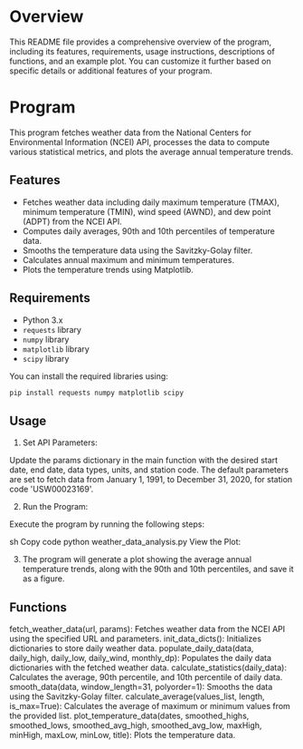 # Overview

This README file provides a comprehensive overview of the program, including its features, requirements, usage instructions, descriptions of functions, and an example plot. You can customize it further based on specific details or additional features of your program.

# Program

This program fetches weather data from the National Centers for Environmental Information (NCEI) API, processes the data to compute various statistical metrics, and plots the average annual temperature trends.

## Features

- Fetches weather data including daily maximum temperature (TMAX), minimum temperature (TMIN), wind speed (AWND), and dew point (ADPT) from the NCEI API.
- Computes daily averages, 90th and 10th percentiles of temperature data.
- Smooths the temperature data using the Savitzky-Golay filter.
- Calculates annual maximum and minimum temperatures.
- Plots the temperature trends using Matplotlib.

## Requirements

- Python 3.x
- `requests` library
- `numpy` library
- `matplotlib` library
- `scipy` library

You can install the required libraries using:
```sh
pip install requests numpy matplotlib scipy
```

## Usage
1. Set API Parameters:

Update the params dictionary in the main function with the desired start date, end date, data types, units, and station code. The default parameters are set to fetch data from January 1, 1991, to December 31, 2020, for station code 'USW00023169'.

2. Run the Program:

Execute the program by running the following steps:

sh
Copy code
python weather_data_analysis.py
View the Plot:

3. The program will generate a plot showing the average annual temperature trends, along with the 90th and 10th percentiles, and save it as a figure.

## Functions

fetch_weather_data(url, params): Fetches weather data from the NCEI API using the specified URL and parameters.
init_data_dicts(): Initializes dictionaries to store daily weather data.
populate_daily_data(data, daily_high, daily_low, daily_wind, monthly_dp): Populates the daily data dictionaries with the fetched weather data.
calculate_statistics(daily_data): Calculates the average, 90th percentile, and 10th percentile of daily data.
smooth_data(data, window_length=31, polyorder=1): Smooths the data using the Savitzky-Golay filter.
calculate_average(values_list, length, is_max=True): Calculates the average of maximum or minimum values from the provided list.
plot_temperature_data(dates, smoothed_highs, smoothed_lows, smoothed_avg_high, smoothed_avg_low, maxHigh, minHigh, maxLow, minLow, title): Plots the temperature data.

